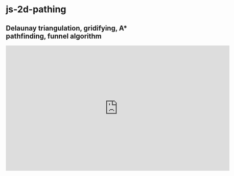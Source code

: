 # js-2d-pathing
## Delaunay triangulation, gridifying, A* pathfinding, funnel algorithm

<iframe width="700" height="394" src="https://www.youtube.com/embed/VC3mHaZeFlc" title="YouTube video player" frameborder="0" allow="clipboard-write; encrypted-media; picture-in-picture" allowfullscreen />

##

Implements all necessary algorithms for 2D pathfinding in JavaScript. No libraries used.

Rendering is performed with JS Canvas objects. Triangulation algorithm is a variation of
Delaunay for handling fixed-width pathfinding (in [Triangulation.js](https://github.com/harrisonbalogh/js-2d-pathing/blob/master/site/javascript/Layout2D/Triangulation.js#L14)). Graph is created
using edge-shared polygons and bounding polygon. Graph path is determined by A*
implemention (in [Pathfinding.js](https://github.com/harrisonbalogh/js-2d-pathing/blob/master/site/javascript/Layout2D/Pathfinding.js#L12)). Shortest path is determined by
funnel algorithm implementation (in [Pathfinding.js](https://github.com/harrisonbalogh/js-2d-pathing/blob/master/site/javascript/Layout2D/Pathfinding.js#L113)).

<img width="495" alt="Screen Shot 2021-12-13 at 9 11 42 PM" src="https://user-images.githubusercontent.com/8960690/145920275-63fd9695-74b0-48ec-b2ed-135c798db63c.png">

---
### TODO:
---

Fill outside of bounding polygon with another fill color without using canvas clip(). Too expensive.

Decide how to handle overlapping CW with CCW polygons.

---
### Local dev
---

Run following within /site directory:

Python2:
> python -m SimpleHTTPServer 8000

Python3:
> python3 -m http.server --cgi 8080

Shortcut: `npm run start`

Check Mac python version with `python --version`
